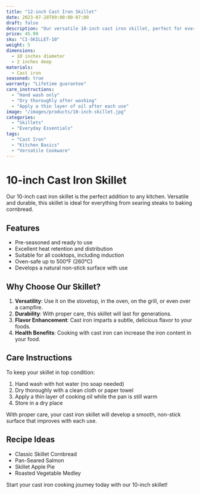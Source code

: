 ```yaml
---
title: "12-inch Cast Iron Skillet"
date: 2023-07-28T09:00:00-07:00
draft: false
description: "Our versatile 10-inch cast iron skillet, perfect for everyday cooking"
price: 45.99
sku: "CI-SKILLET-10"
weight: 5
dimensions:
  - 10 inches diameter
  - 2 inches deep
materials:
  - Cast iron
seasoned: true
warranty: "Lifetime guarantee"
care_instructions:
  - "Hand wash only"
  - "Dry thoroughly after washing"
  - "Apply a thin layer of oil after each use"
image: "/images/products/10-inch-skillet.jpg"
categories:
  - "Skillets"
  - "Everyday Essentials"
tags:
  - "Cast Iron"
  - "Kitchen Basics"
  - "Versatile Cookware"
---
```


# 10-inch Cast Iron Skillet

Our 10-inch cast iron skillet is the perfect addition to any kitchen. Versatile and durable, this skillet is ideal for everything from searing steaks to baking cornbread.

## Features

- Pre-seasoned and ready to use
- Excellent heat retention and distribution
- Suitable for all cooktops, including induction
- Oven-safe up to 500°F (260°C)
- Develops a natural non-stick surface with use

## Why Choose Our Skillet?

1. **Versatility**: Use it on the stovetop, in the oven, on the grill, or even over a campfire.
2. **Durability**: With proper care, this skillet will last for generations.
3. **Flavor Enhancement**: Cast iron imparts a subtle, delicious flavor to your foods.
4. **Health Benefits**: Cooking with cast iron can increase the iron content in your food.

## Care Instructions

To keep your skillet in top condition:

1. Hand wash with hot water (no soap needed)
2. Dry thoroughly with a clean cloth or paper towel
3. Apply a thin layer of cooking oil while the pan is still warm
4. Store in a dry place

With proper care, your cast iron skillet will develop a smooth, non-stick surface that improves with each use.

## Recipe Ideas

- Classic Skillet Cornbread
- Pan-Seared Salmon
- Skillet Apple Pie
- Roasted Vegetable Medley

Start your cast iron cooking journey today with our 10-inch skillet!
